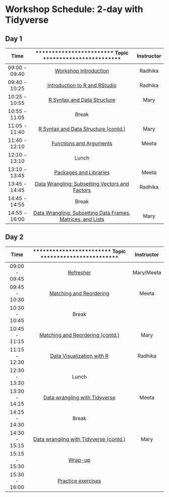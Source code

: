 # Workshop Schedule: 2-day with Tidyverse 

## Day 1

| Time            |  ************************ Topic ************************ | Instructor |
|:------------------------:|:------------------------------------------------:|:--------:|
|09:00 - 09:40 | [Workshop Introduction](https://hbctraining.github.io/Intro-to-R/lectures/Intro_to_workshop.pdf) | Radhika |
|09:40 - 10:25 | [Introduction to R and RStudio](https://hbctraining.github.io/Intro-to-R/lessons/01_introR-R-and-RStudio.html) | Radhika |
|10:25 - 10:55 | [R Syntax and Data Structure](https://hbctraining.github.io/Intro-to-R/lessons/02_introR-syntax-and-data-structures.html) | Mary |
|10:55 - 11:05 | Break | |
|11:05 - 11:40 | [R Syntax and Data Structure (contd.)](https://hbctraining.github.io/Intro-to-R/lessons/02_introR-syntax-and-data-structures.html) | Mary |
|11:40 - 12:10 | [Functions and Arguments](https://hbctraining.github.io/Intro-to-R/lessons/03_introR-functions-and-arguments.html) | Meeta |
|12:10 - 13:10 | Lunch | |
|13:10 - 13:45 | [Packages and Libraries](https://hbctraining.github.io/Intro-to-R/lessons/03_introR-functions-and-arguments.html#packages-and-libraries) | Meeta |
|13:45 - 14:45 | [Data Wrangling: Subsetting Vectors and Factors](https://hbctraining.github.io/Intro-to-R/lessons/04_introR-data-wrangling.html) | Radhika |
|14:45 - 14:55 | Break | |
|14:55 - 16:00 | [Data Wrangling: Subsetting Data Frames, Matrices, and Lists](https://hbctraining.github.io/Intro-to-R/lessons/05_introR-data-wrangling2.html) | Mary |

## Day 2

| Time            |  ************************ Topic ************************ | Instructor |
|:------------------------:|:------------------------------------------------:|:--------:|
|09:00 - 09:45 | [Refresher](https://hbctraining.github.io/Intro-to-R/lessons/animal_table.html) | Mary/Meeta |
|09:45 - 10:30 | [Matching and Reordering](https://hbctraining.github.io/Intro-to-R/lessons/matching_shortened.html) | Meeta |
|10:30 - 10:45 | Break | |
|10:45 - 11:15 | [Matching and Reordering (contd.)](https://hbctraining.github.io/Intro-to-R/lessons/matching_shortened.html) | Mary |
|11:15 - 12:30 | [Data Visualization with R](https://hbctraining.github.io/Intro-to-R/lessons/07_ggplot2.html) | Radhika |
|12:30 - 13:30 | Lunch | |
|13:30 - 14:15 | [Data wrangling with Tidyverse](https://hbctraining.github.io/Intro-to-R/lessons/07_intro_tidyverse.html) | Meeta |
|14:15 - 14:30 | Break
|14:30 - 15:15 | [Data wrangling with Tidyverse (contd.)](https://hbctraining.github.io/Intro-to-R/lessons/07_intro_tidyverse.html) | Mary |
|15:15 - 15:30 | [Wrap-up]()
|15:30 - 16:00 | [Practice exercises](https://hbctraining.github.io/Intro-to-R/homework/Intro_to_R_hw.html)

